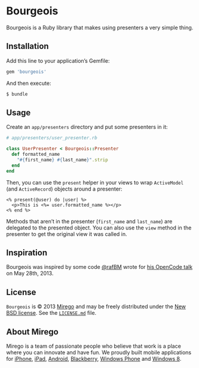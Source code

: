 # Bourgeois

Bourgeois is a Ruby library that makes using presenters a very simple thing.

## Installation

Add this line to your application’s Gemfile:

```ruby
gem 'bourgeois'
```

And then execute:

```bash
$ bundle
```

## Usage

Create an `app/presenters` directory and put some presenters in it:

```ruby
# app/presenters/user_presenter.rb

class UserPresenter < Bourgeois::Presenter
  def formatted_name
    "#{first_name} #{last_name}".strip
  end
end
```

Then, you can use the `present` helper in your views to wrap `ActiveModel` (and `ActiveRecord`) objects around a presenter:

```erb
<% present(@user) do |user| %>
  <p>This is <%= user.formatted_name %></p>
<% end %>
```

Methods that aren’t in the presenter (`first_name` and `last_name`) are delegated to the presented object. You can also use the `view` method in the presenter to get the original view it was called in.

## Inspiration

Bourgeois was inspired by some code [@rafBM](https://twitter.com/rafBM) wrote for [his OpenCode talk](https://github.com/rafBM/opencode12-rails) on May 28th, 2013.

## License

`Bourgeois` is © 2013 [Mirego](http://www.mirego.com) and may be freely distributed under the [New BSD license](http://opensource.org/licenses/BSD-3-Clause).  See the [`LICENSE.md`](https://github.com/mirego/bourgeois/blob/master/LICENSE.md) file.

## About Mirego

Mirego is a team of passionate people who believe that work is a place where you can innovate and have fun.
We proudly built mobile applications for [iPhone](http://mirego.com/en/iphone-app-development/ "iPhone application development"), [iPad](http://mirego.com/en/ipad-app-development/ "iPad application development"), [Android](http://mirego.com/en/android-app-development/ "Android application development"), [Blackberry](http://mirego.com/en/blackberry-app-development/ "Blackberry application development"), [Windows Phone](http://mirego.com/en/windows-phone-app-development/ "Windows Phone application development") and [Windows 8](http://mirego.com/en/windows-8-app-development/ "Windows 8 application development").
